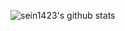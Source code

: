 ![sein1423's github stats](https://github-readme-stats.vercel.app/api?username=아이디&show_icons=true)
